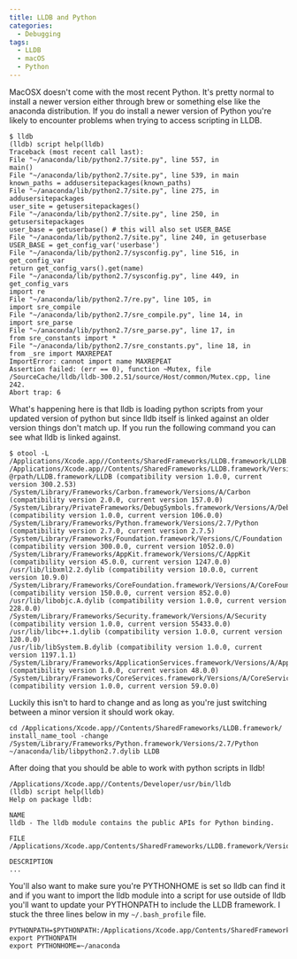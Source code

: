 ```yaml
---
title: LLDB and Python
categories:
  - Debugging
tags:
  - LLDB
  - macOS
  - Python
---
```


MacOSX doesn't come with the most recent Python. It's pretty normal to install a newer version either through brew or something else like the anaconda distribution. If you do install a newer version of Python you're likely to encounter problems when trying to access scripting in LLDB.

```shell
$ lldb
(lldb) script help(lldb)
Traceback (most recent call last):
File "~/anaconda/lib/python2.7/site.py", line 557, in
main()
File "~/anaconda/lib/python2.7/site.py", line 539, in main
known_paths = addusersitepackages(known_paths)
File "~/anaconda/lib/python2.7/site.py", line 275, in addusersitepackages
user_site = getusersitepackages()
File "~/anaconda/lib/python2.7/site.py", line 250, in getusersitepackages
user_base = getuserbase() # this will also set USER_BASE
File "~/anaconda/lib/python2.7/site.py", line 240, in getuserbase
USER_BASE = get_config_var('userbase')
File "~/anaconda/lib/python2.7/sysconfig.py", line 516, in get_config_var
return get_config_vars().get(name)
File "~/anaconda/lib/python2.7/sysconfig.py", line 449, in get_config_vars
import re
File "~/anaconda/lib/python2.7/re.py", line 105, in
import sre_compile
File "~/anaconda/lib/python2.7/sre_compile.py", line 14, in
import sre_parse
File "~/anaconda/lib/python2.7/sre_parse.py", line 17, in
from sre_constants import *
File "~/anaconda/lib/python2.7/sre_constants.py", line 18, in
from _sre import MAXREPEAT
ImportError: cannot import name MAXREPEAT
Assertion failed: (err == 0), function ~Mutex, file /SourceCache/lldb/lldb-300.2.51/source/Host/common/Mutex.cpp, line 242.
Abort trap: 6
```

What's happening here is that lldb is loading python scripts from your updated version of python but since lldb itself is linked against an older version things don't match up. If you run the following command you can see what lldb is linked against.

```shell
$ otool -L /Applications/Xcode.app//Contents/SharedFrameworks/LLDB.framework/LLDB
/Applications/Xcode.app//Contents/SharedFrameworks/LLDB.framework/Versions/A/LLDB:
@rpath/LLDB.framework/LLDB (compatibility version 1.0.0, current version 300.2.53)
/System/Library/Frameworks/Carbon.framework/Versions/A/Carbon (compatibility version 2.0.0, current version 157.0.0)
/System/Library/PrivateFrameworks/DebugSymbols.framework/Versions/A/DebugSymbols (compatibility version 1.0.0, current version 106.0.0)
/System/Library/Frameworks/Python.framework/Versions/2.7/Python (compatibility version 2.7.0, current version 2.7.5)
/System/Library/Frameworks/Foundation.framework/Versions/C/Foundation (compatibility version 300.0.0, current version 1052.0.0)
/System/Library/Frameworks/AppKit.framework/Versions/C/AppKit (compatibility version 45.0.0, current version 1247.0.0)
/usr/lib/libxml2.2.dylib (compatibility version 10.0.0, current version 10.9.0)
/System/Library/Frameworks/CoreFoundation.framework/Versions/A/CoreFoundation (compatibility version 150.0.0, current version 852.0.0)
/usr/lib/libobjc.A.dylib (compatibility version 1.0.0, current version 228.0.0)
/System/Library/Frameworks/Security.framework/Versions/A/Security (compatibility version 1.0.0, current version 55433.0.0)
/usr/lib/libc++.1.dylib (compatibility version 1.0.0, current version 120.0.0)
/usr/lib/libSystem.B.dylib (compatibility version 1.0.0, current version 1197.1.1)
/System/Library/Frameworks/ApplicationServices.framework/Versions/A/ApplicationServices (compatibility version 1.0.0, current version 48.0.0)
/System/Library/Frameworks/CoreServices.framework/Versions/A/CoreServices (compatibility version 1.0.0, current version 59.0.0)
```

Luckily this isn't to hard to change and as long as you're just switching between a minor version it should work okay.

```shell
cd /Applications/Xcode.app//Contents/SharedFrameworks/LLDB.framework/
install_name_tool -change /System/Library/Frameworks/Python.framework/Versions/2.7/Python ~/anaconda/lib/libpython2.7.dylib LLDB
```

After doing that you should be able to work with python scripts in lldb!

```shell
/Applications/Xcode.app//Contents/Developer/usr/bin/lldb
(lldb) script help(lldb)
Help on package lldb:

NAME
lldb - The lldb module contains the public APIs for Python binding.

FILE
/Applications/Xcode.app/Contents/SharedFrameworks/LLDB.framework/Versions/A/Resources/Python/lldb/__init__.py

DESCRIPTION
...
```

You'll also want to make sure you're PYTHONHOME is set so lldb can find it and if you want to import the lldb module into a script for use outside of lldb you'll want to update your PYTHONPATH to include the LLDB framework. I stuck the three lines below in my `~/.bash_profile` file.

```shell
PYTHONPATH=$PYTHONPATH:/Applications/Xcode.app/Contents/SharedFrameworks/LLDB.framework/Resources/Python
export PYTHONPATH
export PYTHONHOME=~/anaconda
```

